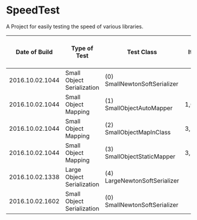 # SpeedTest
A Project for easily testing the speed of various libraries.

| Date of Build | Type of Test |  Test Class | Number of Iterations in 5 minutes | Average time for operation in ms |
|---------------|--------------|-------------|----------------------------------:|---------------------------------:|
|2016.10.02.1044|Small Object Serialization|(0) SmallNewtonSoftSerializer|53,121,984|0.00565|
|2016.10.02.1044|Small Object Mapping|(1) SmallObjectAutoMapper|1,055,900,160|0.00028|
|2016.10.02.1044|Small Object Mapping|(2) SmallObjectMapInClass|3,124,084,473|0.00010|
|2016.10.02.1044|Small Object Mapping|(3) SmallObjectStaticMapper|3,198,164,000|0.00009|
|2016.10.02.1338|Large Object Serialization|(4) LargeNewtonSoftSerializer|1,606,965|0.18669|
|2016.10.02.1602|Small Object Serialization|(0) SmallNewtonSoftSerializer|73,775,949|0.00407|
